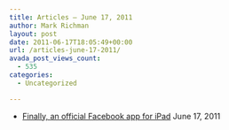 ```yaml
---
title: Articles – June 17, 2011
author: Mark Richman
layout: post
date: 2011-06-17T18:05:49+00:00
url: /articles-june-17-2011/
avada_post_views_count:
  - 535
categories:
  - Uncategorized

---
```

  * [Finally, an official Facebook app for iPad][1]
June 17, 2011 </ul>

 [1]: http://feeds.betanews.com/~r/bn/~3/_ZVWNo-LIEQ/1308329266